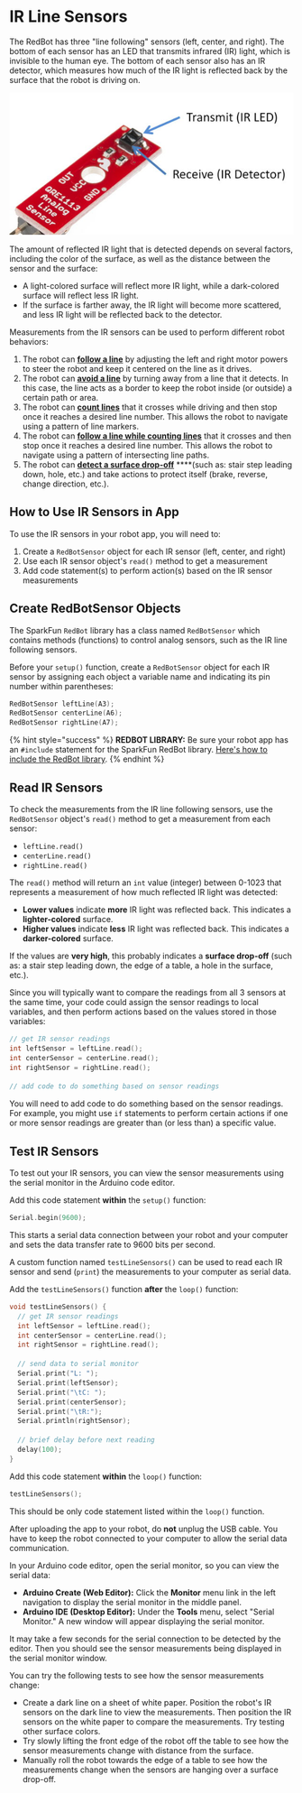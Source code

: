 # IR Line Sensors

The RedBot has three "line following" sensors \(left, center, and right\). The bottom of each sensor has an LED that transmits infrared \(IR\) light, which is invisible to the human eye. The bottom of each sensor also has an IR detector, which measures how much of the IR light is reflected back by the surface that the robot is driving on.

![Bottom View of IR Line Sensor](../../.gitbook/assets/line-sensor.jpg)

The amount of reflected IR light that is detected depends on several factors, including the color of the surface, as well as the distance between the sensor and the surface:

* A light-colored surface will reflect more IR light, while a dark-colored surface will reflect less IR light.
* If the surface is farther away, the IR light will become more scattered, and less IR light will be reflected back to the detector.

Measurements from the IR sensors can be used to perform different robot behaviors:

1. The robot can [**follow a line**](../robot-behaviors/detecting-lines.md#followline) by adjusting the left and right motor powers to steer the robot and keep it centered on the line as it drives.
2. The robot can [**avoid a line**](../robot-behaviors/detecting-lines.md#avoidline) by turning away from a line that it detects. In this case, the line acts as a border to keep the robot inside \(or outside\) a certain path or area.
3. The robot can [**count lines**](../robot-behaviors/detecting-lines.md#countline) that it crosses while driving and then stop once it reaches a desired line number. This allows the robot to navigate using a pattern of line markers.
4. The robot can [**follow a line while counting lines**](../robot-behaviors/detecting-lines.md#followcountline) that it crosses and then stop once it reaches a desired line number. This allows the robot to navigate using a pattern of intersecting line paths.
5. The robot can [**detect a surface drop-off**](../robot-behaviors/detecting-other-conditions.md#checkdropoff) ****\(such as:  stair step leading down, hole, etc.\) and take actions to protect itself \(brake, reverse, change direction, etc.\).

## How to Use IR Sensors in App

To use the IR sensors in your robot app, you will need to:

1. Create a `RedBotSensor` object for each IR sensor \(left, center, and right\)
2. Use each IR sensor object's `read()` method to get a measurement
3. Add code statement\(s\) to perform action\(s\) based on the IR sensor measurements

## Create RedBotSensor Objects

The SparkFun `RedBot` library has a class named `RedBotSensor` which contains methods \(functions\) to control analog sensors, such as the IR line following sensors.

Before your `setup()` function, create a `RedBotSensor` object for each IR sensor by assigning each object a variable name and indicating its pin number within parentheses:

```cpp
RedBotSensor leftLine(A3);
RedBotSensor centerLine(A6);
RedBotSensor rightLine(A7);
```

{% hint style="success" %}
**REDBOT LIBRARY:**  Be sure your robot app has an `#include` statement for the SparkFun RedBot library. [Here's how to include the RedBot library](../arduino-code-editor/include-redbot-library.md).
{% endhint %}

## Read IR Sensors

To check the measurements from the IR line following sensors, use the `RedBotSensor` object's `read()` method to get a measurement from each sensor:

* `leftLine.read()`
* `centerLine.read()`
* `rightLine.read()`

The `read()` method will return an `int` value \(integer\) between 0-1023 that represents a measurement of how much reflected IR light was detected:

* **Lower values** indicate **more** IR light was reflected back. This indicates a **lighter-colored** surface.
* **Higher values** indicate **less** IR light was reflected back. This indicates a **darker-colored** surface.

If the values are **very high**, this probably indicates a **surface drop-off** \(such as: a stair step leading down, the edge of a table, a hole in the surface, etc.\).

Since you will typically want to compare the readings from all 3 sensors at the same time, your code could assign the sensor readings to local variables, and then perform actions based on the values stored in those variables:

```cpp
// get IR sensor readings
int leftSensor = leftLine.read();
int centerSensor = centerLine.read();
int rightSensor = rightLine.read();

// add code to do something based on sensor readings
```

You will need to add code to do something based on the sensor readings. For example, you might use `if` statements to perform certain actions if one or more sensor readings are greater than \(or less than\) a specific value.

## Test IR Sensors

To test out your IR sensors, you can view the sensor measurements using the serial monitor in the Arduino code editor.

Add this code statement **within** the `setup()` function:

```cpp
Serial.begin(9600);
```

This starts a serial data connection between your robot and your computer and sets the data transfer rate to 9600 bits per second.

A custom function named `testLineSensors()` can be used to read each IR sensor and send \(`print`\) the measurements to your computer as serial data.

Add the `testLineSensors()` function **after** the `loop()` function:

```cpp
void testLineSensors() {
  // get IR sensor readings
  int leftSensor = leftLine.read();
  int centerSensor = centerLine.read();
  int rightSensor = rightLine.read();

  // send data to serial monitor
  Serial.print("L: ");
  Serial.print(leftSensor);
  Serial.print("\tC: ");
  Serial.print(centerSensor);
  Serial.print("\tR:");
  Serial.println(rightSensor);

  // brief delay before next reading
  delay(100);
}
```

Add this code statement **within** the `loop()` function:

```cpp
testLineSensors();
```

This should be only code statement listed within the `loop()` function.

After uploading the app to your robot, do **not** unplug the USB cable. You have to keep the robot connected to your computer to allow the serial data communication.

In your Arduino code editor, open the serial monitor, so you can view the serial data:

* **Arduino Create \(Web Editor\):**  Click the **Monitor** menu link in the left navigation to display the serial monitor in the middle panel.
* **Arduino IDE \(Desktop Editor\):**  Under the **Tools** menu, select "Serial Monitor." A new window will appear displaying the serial monitor.

It may take a few seconds for the serial connection to be detected by the editor. Then you should see the sensor measurements being displayed in the serial monitor window.

You can try the following tests to see how the sensor measurements change:

* Create a dark line on a sheet of white paper. Position the robot's IR sensors on the dark line to view the measurements. Then position the IR sensors on the white paper to compare the measurements. Try testing other surface colors.
* Try slowly lifting the front edge of the robot off the table to see how the sensor measurements change with distance from the surface.
* Manually roll the robot towards the edge of a table to see how the measurements change when the sensors are hanging over a surface drop-off.



